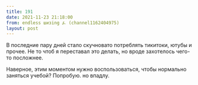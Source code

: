 ```yaml
---
title: 191
date: 2021-11-23 21:18:00
from: endless шизing ⍼ (channel1162404975)
layout: post
---
```


В последние пару дней стало скучновато потреблять тикитоки, ютубы и прочее. Не то чтоб я переставал это делать, но вроде захотелось чего-то посложнее.

Наверное, этим моментом нужно воспользоваться, чтобы нормально заняться учебой? Попробую. но впадлу.
